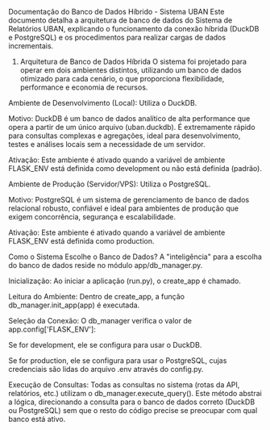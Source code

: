 Documentação do Banco de Dados Híbrido - Sistema UBAN
Este documento detalha a arquitetura de banco de dados do Sistema de Relatórios UBAN, explicando o funcionamento da conexão híbrida (DuckDB e PostgreSQL) e os procedimentos para realizar cargas de dados incrementais.

1. Arquitetura de Banco de Dados Híbrida
O sistema foi projetado para operar em dois ambientes distintos, utilizando um banco de dados otimizado para cada cenário, o que proporciona flexibilidade, performance e economia de recursos.

Ambiente de Desenvolvimento (Local): Utiliza o DuckDB.

Motivo: DuckDB é um banco de dados analítico de alta performance que opera a partir de um único arquivo (uban.duckdb). É extremamente rápido para consultas complexas e agregações, ideal para desenvolvimento, testes e análises locais sem a necessidade de um servidor.

Ativação: Este ambiente é ativado quando a variável de ambiente FLASK_ENV está definida como development ou não está definida (padrão).

Ambiente de Produção (Servidor/VPS): Utiliza o PostgreSQL.

Motivo: PostgreSQL é um sistema de gerenciamento de banco de dados relacional robusto, confiável e ideal para ambientes de produção que exigem concorrência, segurança e escalabilidade.

Ativação: Este ambiente é ativado quando a variável de ambiente FLASK_ENV está definida como production.

Como o Sistema Escolhe o Banco de Dados?
A "inteligência" para a escolha do banco de dados reside no módulo app/db_manager.py.

Inicialização: Ao iniciar a aplicação (run.py), o create_app é chamado.

Leitura do Ambiente: Dentro de create_app, a função db_manager.init_app(app) é executada.

Seleção da Conexão: O db_manager verifica o valor de app.config['FLASK_ENV']:

Se for development, ele se configura para usar o DuckDB.

Se for production, ele se configura para usar o PostgreSQL, cujas credenciais são lidas do arquivo .env através do config.py.

Execução de Consultas: Todas as consultas no sistema (rotas da API, relatórios, etc.) utilizam o db_manager.execute_query(). Este método abstrai a lógica, direcionando a consulta para o banco de dados correto (DuckDB ou PostgreSQL) sem que o resto do código precise se preocupar com qual banco está ativo.